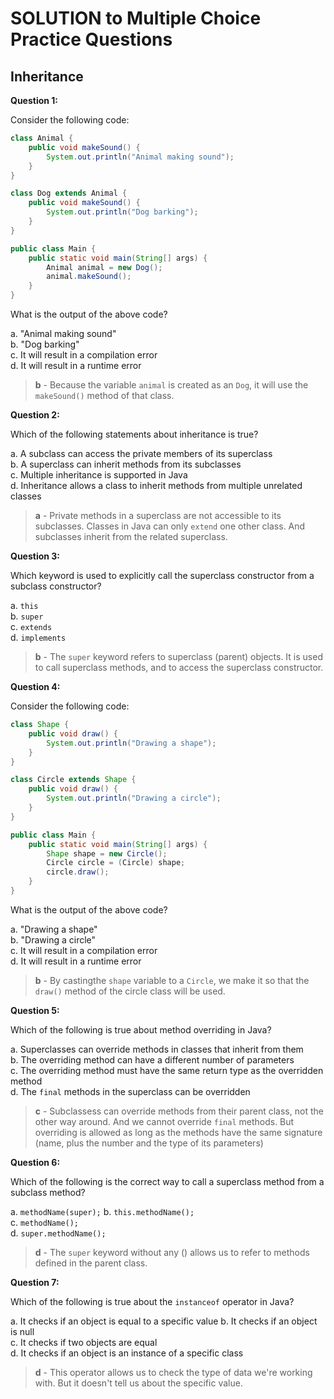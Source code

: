 # SOLUTION to Multiple Choice Practice Questions

## Inheritance

**Question 1:**

Consider the following code:

```java
class Animal {
    public void makeSound() {
        System.out.println("Animal making sound");
    }
}

class Dog extends Animal {
    public void makeSound() {
        System.out.println("Dog barking");
    }
}

public class Main {
    public static void main(String[] args) {
        Animal animal = new Dog();
        animal.makeSound();
    }
}
```

What is the output of the above code?

a. "Animal making sound"  
b. "Dog barking"  
c. It will result in a compilation error  
d. It will result in a runtime error  

> **b** - Because the variable `animal` is created as an `Dog`, it will use the `makeSound()` method of that class. 

**Question 2:**

Which of the following statements about inheritance is true?

a. A subclass can access the private members of its superclass  
b. A superclass can inherit methods from its subclasses  
c. Multiple inheritance is supported in Java  
d. Inheritance allows a class to inherit methods from multiple unrelated classes  

> **a** - Private methods in a superclass are not accessible to its subclasses. Classes in Java can only `extend` one other class. And subclasses inherit from the related superclass.

**Question 3:**

Which keyword is used to explicitly call the superclass constructor from a subclass constructor?

a. `this`  
b. `super`  
c. `extends`  
d. `implements`  

> **b** - The `super` keyword refers to superclass (parent) objects. It is used to call superclass methods, and to access the superclass constructor. 

**Question 4:**

Consider the following code:

```java
class Shape {
    public void draw() {
        System.out.println("Drawing a shape");
    }
}

class Circle extends Shape {
    public void draw() {
        System.out.println("Drawing a circle");
    }
}

public class Main {
    public static void main(String[] args) {
        Shape shape = new Circle();
        Circle circle = (Circle) shape;
        circle.draw();
    }
}
```

What is the output of the above code?

a. "Drawing a shape"  
b. "Drawing a circle"  
c. It will result in a compilation error  
d. It will result in a runtime error  

> **b** - By castingthe  `shape` variable to a `Circle`, we make it so that the `draw()` method of the circle class will be used.

**Question 5:**

Which of the following is true about method overriding in Java?

a. Superclasses can override methods in classes that inherit from them  
b. The overriding method can have a different number of parameters  
c. The overriding method must have the same return type as the overridden method  
d. The `final` methods in the superclass can be overridden  

> **c** - Subclassess can override methods from their parent class, not the other way around. And we cannot override `final` methods. But overriding is allowed as long as the methods have the same signature (name, plus the number and the type of its parameters)

**Question 6:**

Which of the following is the correct way to call a superclass method from a subclass method?

a. `methodName(super);` 
b. `this.methodName();`  
c. `methodName();`  
d. `super.methodName();`   

> **d** - The `super` keyword without any () allows us to refer to methods defined in the parent class.

**Question 7:**

Which of the following is true about the `instanceof` operator in Java?

a. It checks if an object is equal to a specific value 
b. It checks if an object is null  
c. It checks if two objects are equal  
d. It checks if an object is an instance of a specific class

> **d** - This operator allows us to check the type of data we're working with. But it doesn't tell us about the specific value.